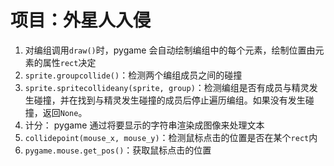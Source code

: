 # 项目：外星人入侵

1.  对编组调用`draw()`时，pygame 会自动绘制编组中的每个元素，绘制位置由元素的属性`rect`决定
2.  `sprite.groupcollide()`：检测两个编组成员之间的碰撞
3.  `sprite.spritecollideany(sprite, group)`：检测编组是否有成员与精灵发生碰撞，并在找到与精灵发生碰撞的成员后停止遍历编组。如果没有发生碰撞，返回`None`。
4.  计分： pygame 通过将要显示的字符串渲染成图像来处理文本
5.  `collidepoint(mouse_x, mouse_y)`：检测鼠标点击的位置是否在某个`rect`内
6.  `pygame.mouse.get_pos()`：获取鼠标点击的位置
